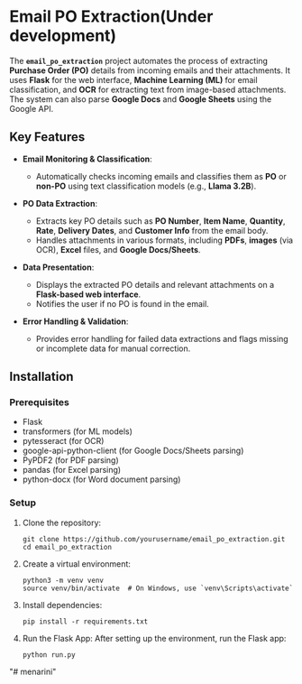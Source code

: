 # Email PO Extraction(Under development)

The **`email_po_extraction`** project automates the process of extracting **Purchase Order (PO)** details from incoming emails and their attachments. It uses **Flask** for the web interface, **Machine Learning (ML)** for email classification, and **OCR** for extracting text from image-based attachments. The system can also parse **Google Docs** and **Google Sheets** using the Google API.

## Key Features

- **Email Monitoring & Classification**:
  - Automatically checks incoming emails and classifies them as **PO** or **non-PO** using text classification models (e.g., **Llama 3.2B**).
  
- **PO Data Extraction**:
  - Extracts key PO details such as **PO Number**, **Item Name**, **Quantity**, **Rate**, **Delivery Dates**, and **Customer Info** from the email body.
  - Handles attachments in various formats, including **PDFs**, **images** (via OCR), **Excel** files, and **Google Docs/Sheets**.

- **Data Presentation**:
  - Displays the extracted PO details and relevant attachments on a **Flask-based web interface**.
  - Notifies the user if no PO is found in the email.

- **Error Handling & Validation**:
  - Provides error handling for failed data extractions and flags missing or incomplete data for manual correction.

## Installation

### Prerequisites

- Flask
- transformers (for ML models)
- pytesseract (for OCR)
- google-api-python-client (for Google Docs/Sheets parsing)
- PyPDF2 (for PDF parsing)
- pandas (for Excel parsing)
- python-docx (for Word document parsing)

### Setup

1. Clone the repository:
   ```
   git clone https://github.com/yourusername/email_po_extraction.git
   cd email_po_extraction
   
   ```
2. Create a virtual environment:
   ```
   python3 -m venv venv
   source venv/bin/activate  # On Windows, use `venv\Scripts\activate`
   
   ```
3. Install dependencies:
   ```
   pip install -r requirements.txt

   ```
4. Run the Flask App: After setting up the environment, run the Flask app:
   ```
   python run.py
   
   ```


   
"# menarini" 
